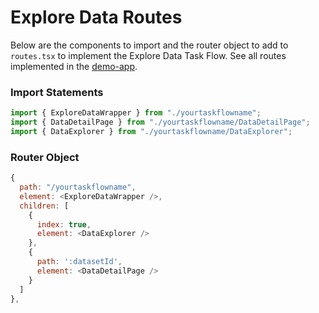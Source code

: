 # Explore Data Routes

Below are the components to import and the router object to add to `routes.tsx` to implement the Explore Data Task Flow. See all routes implemented in the [demo-app](https://github.com/strudel-science/strudel-kit/blob/main/strudel-demo-app/src/app/routes.tsx).

### Import Statements

```js
import { ExploreDataWrapper } from "./yourtaskflowname";
import { DataDetailPage } from "./yourtaskflowname/DataDetailPage";
import { DataExplorer } from "./yourtaskflowname/DataExplorer";
```

### Router Object

```js
{
  path: "/yourtaskflowname",
  element: <ExploreDataWrapper />,
  children: [
    {
      index: true,
      element: <DataExplorer />
    },
    {
      path: ':datasetId',
      element: <DataDetailPage />
    }
  ]
},
```
